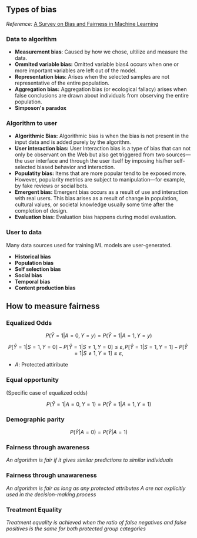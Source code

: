 ## Types of bias

*Reference:* [A Survey on Bias and Fairness in Machine Learning](https://arxiv.org/pdf/1908.09635.pdf)

### Data to algorithm

- **Measurement bias**: Caused by how we chose, ultilize and measure the data.
- **Ommited variable bias:** Omitted variable bias4 occurs when one or more important variables are left out of the model.
- **Representation bias**: Arises when the selected samples are not representative of the entire population.
- **Aggregation bias:** Aggregation bias (or ecological fallacy) arises when false conclusions are drawn about individuals from observing the entire population.
- **Simposon's paradox**

### Algorithm to user

- **Algorithmic Bias:** Algorithmic bias is when the bias is not present in the input data and is added purely by the algorithm.
- **User interaction bias:** User Interaction bias is a type of bias that can not only be observant on the Web but also get triggered from two sources—the user interface and through the user itself by imposing his/her self-selected biased behavior and interaction.
- **Populatity bias:** Items that are more popular tend to be exposed more. However, popularity metrics are subject to manipulation—for example, by fake reviews or social bots.
- **Emergent bias:** Emergent bias occurs as a result of use and interaction with real users. This bias arises as a result of change in population, cultural values, or societal knowledge usually some time after the completion of design.
- **Evaluation bias:** Evaluation bias happens during model evaluation.

### User to data

Many data sources used for training ML models are user-generated.

- **Historical bias**
- **Population bias**
- **Self selection bias**
- **Social bias**
- **Temporal bias**
- **Content production bias**

## How to measure fairness

### Equalized Odds

$$
P(\hat{Y}=1|A=0,Y=y) = P(\hat{Y}=1|A=1,Y=y)
$$

$$
P[\hat{Y}=1|S=1,Y=0]−P[\hat{Y}=1|S≠1,Y=0]≤ε,
P[\hat{Y}=1|S=1,Y=1]−P[\hat{Y}=1|S≠1,Y=1]≤ε,
$$

- $A$: Protected attiribute

### Equal opportunity

(Specific case of equalized odds)

$$
P(\hat{Y}=1|A=0,Y=1) = P(\hat{Y}=1|A=1,Y=1)
$$

### Demographic parity

$$
P(\hat{Y}|A=0) = P(\hat{Y}|A=1)
$$

### Fairness through awareness

*An algorithm is fair if it gives similar predictions to similar individuals*

### Fairness through unawareness

*An algorithm is fair as long as any protected attributes A are not explicitly used in the decision-making process*

### Treatment Equality

*Treatment equality is achieved when the ratio of false negatives and false positives is the same for both protected group categories*
